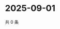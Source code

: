 # 2025-09-01

共 0 条

<!-- BEGIN ZHIHUVIDEO -->
<!-- 最后更新时间 Mon Sep 01 2025 23:11:07 GMT+0800 (China Standard Time) -->

<!-- END ZHIHUVIDEO -->
